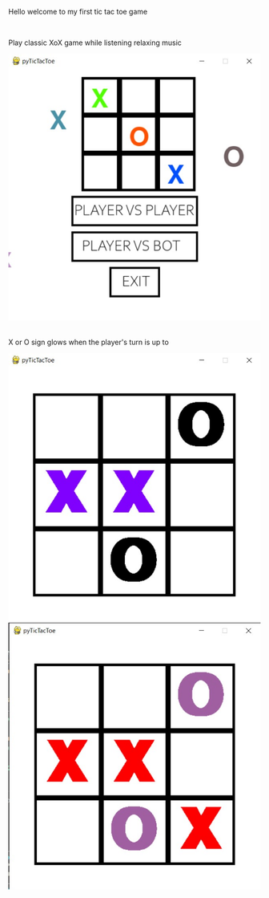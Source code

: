 <p> Hello welcome to my first tic tac toe game</p> 
<br> 
<p> Play classic XoX game while listening relaxing music </p> 
<img src="images/gui.jpg"> 
<br>   
<br> 
<p> X or O sign glows when the player's turn is up to</p>
<img src="images/playing.jpg">  
<br>  
<img src="images/playing2.jpg"> 


